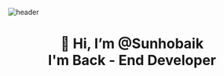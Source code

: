 ![header](https://capsule-render.vercel.app/api?type=wave&color=auto&height=300&section=header&text=Preferbaik<br>Back-End-Developer&fontSize=70)

<div align=center><h1>👋 Hi, I’m @Sunhobaik <br> I'm Back - End Developer </h1></div>
